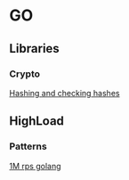 # GO
## Libraries
### Crypto
[Hashing and checking hashes](https://medium.com/@jcox250/password-hash-salt-using-golang-b041dc94cb72)

## HighLoad
### Patterns
[1M rps golang](https://habr.com/ru/post/262045/)
